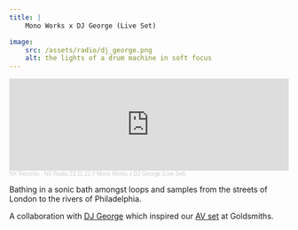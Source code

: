 ```yaml
---
title: | 
    Mono Works x DJ George (Live Set)

image:
    src: /assets/radio/dj_george.png
    alt: the lights of a drum machine in soft focus
---
```


<iframe width="100%" height="166" scrolling="no" frameborder="no" allow="autoplay" src="https://w.soundcloud.com/player/?url=https%3A//api.soundcloud.com/tracks/1485614650&color=%23000000&auto_play=false&hide_related=false&show_comments=true&show_user=true&show_reposts=false&show_teaser=true"></iframe><div style="font-size: 10px; color: #cccccc;line-break: anywhere;word-break: normal;overflow: hidden;white-space: nowrap;text-overflow: ellipsis; font-family: Interstate,Lucida Grande,Lucida Sans Unicode,Lucida Sans,Garuda,Verdana,Tahoma,sans-serif;font-weight: 100;"><a href="https://soundcloud.com/nxrecords" title="NX Records" target="_blank" style="color: #cccccc; text-decoration: none;">NX Records</a> · <a href="https://soundcloud.com/nxrecords/nx-radio-231122-mono-works-x-dj-george" title="NX Radio 23.11.22 // Mono Works x DJ George (Live Set)" target="_blank" style="color: #cccccc; text-decoration: none;">NX Radio 23.11.22 // Mono Works x DJ George (Live Set)</a></div>

Bathing in a sonic bath amongst loops and samples from the streets of London to the rivers of Philadelphia.

A collaboration with [DJ George][website] which inspired our [AV set][website2] at Goldsmiths.

[website]: https://soundcloud.com/d_j_george
[website2]: https://montyfew.github.io/av_projects/CMPD.html